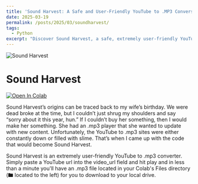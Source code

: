 ```yaml
---
title: 'Sound Harvest: A Safe and User-Friendly YouTube to .MP3 Conversion Tool'
date: 2025-03-19
permalink: /posts/2025/03/soundharvest/
tags:
  - Python
excerpt: "Discover Sound Harvest, a safe, extremely user-friendly YouTube to .mp3 converter."
---
```


![Sound Harvest](https://github.com/philip-hawkins-git/SoundHarvest/assets/142953236/146e81eb-3099-40db-b41d-5a439183e852)

# Sound Harvest

<p><a href="https://colab.research.google.com/drive/1N2pXvzjkkUmde1S4gzCF6HhjU__5rzjh?usp=sharing"><img src="https://colab.research.google.com/assets/colab-badge.svg" alt="Open In Colab"></a></p>

Sound Harvest’s origins can be traced back to my wife’s birthday. We were dead broke at the time, but I couldn’t just shrug my shoulders and say “sorry about it this year, hun.” If I couldn’t buy her something, then I would make her something. She had an .mp3 player that she wanted to update with new content. Unfortunately, the YouTube to .mp3 sites were either constantly down or filled with slime. That’s when I came up with the code that would become Sound Harvest. 

Sound Harvest is an extremely user-friendly YouTube to .mp3 converter. Simply paste a YouTube url into the video_url field and hit play and in less than a minute you'll have an .mp3 file located in your Colab's Files directory (🖿 located to the left) for you to download to your local drive.

